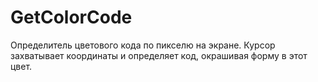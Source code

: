 # GetColorCode

Определитель цветового кода по пикселю на экране. Курсор захватывает координаты и определяет код, окрашивая форму в этот цвет.
